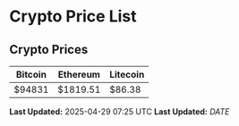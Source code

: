 # Crypto Price List

## Crypto Prices
| Bitcoin | Ethereum | Litecoin |
| ------- | -------- | -------- |
| $94831 | $1819.51 | $86.38 |
**Last Updated:** 2025-04-29 07:25 UTC
**Last Updated:** $DATE$
